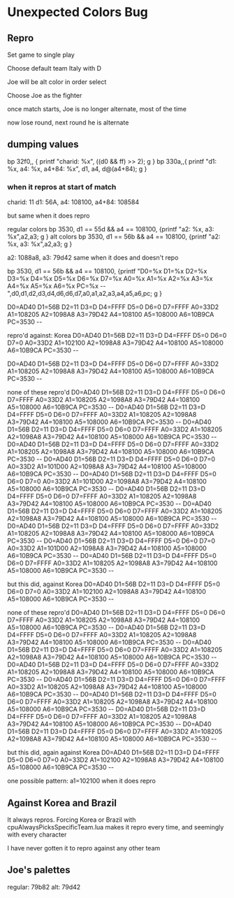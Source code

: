 # Unexpected Colors Bug

## Repro

Set game to single play

Choose default team Italy with D

Joe will be alt color in order select

Choose Joe as the fighter

once match starts, Joe is no longer alternate, most of the time

now lose round, next round he is alternate

## dumping values

bp 32f0,, { printf "charid: %x", ((d0 && ff) >> 2); g }
bp 330a,,{ printf "d1: %x, a4: %x, a4+84: %x", d1, a4, d@(a4+84); g }

### when it repros at start of match

charid: 11
d1: 56A, a4: 108100, a4+84: 108584

but same when it does repro

regular colors
bp 3530, d1 == 55d && a4 == 108100, {printf "a2: %x, a3: %x",a2,a3; g }
alt colors
bp 3530, d1 == 56b && a4 == 108100, {printf "a2: %x, a3: %x",a2,a3; g }

a2: 1088a8, a3: 79d42
same when it does and doesn't repo

bp 3530, d1 == 56b && a4 == 108100, {printf "D0=%x D1=%x D2=%x D3=%x D4=%x D5=%x D6=%x D7=%x A0=%x A1=%x A2=%x A3=%x A4=%x A5=%x A6=%x PC=%x -- ",d0,d1,d2,d3,d4,d6,d6,d7,a0,a1,a2,a3,a4,a5,a6,pc; g }

D0=AD40 D1=56B D2=11 D3=D D4=FFFF D5=0 D6=0 D7=FFFF A0=33D2 A1=108205 A2=1098A8 A3=79D42 A4=108100 A5=108000 A6=10B9CA PC=3530 --

repro'd against: Korea
D0=AD40 D1=56B D2=11 D3=D D4=FFFF D5=0 D6=0 D7=0 A0=33D2 A1=102100 A2=1098A8 A3=79D42 A4=108100 A5=108000 A6=10B9CA PC=3530 --

D0=AD40 D1=56B D2=11 D3=D D4=FFFF D5=0 D6=0 D7=FFFF A0=33D2 A1=108205 A2=1098A8 A3=79D42 A4=108100 A5=108000 A6=10B9CA PC=3530 --

none of these repro'd
D0=AD40 D1=56B D2=11 D3=D D4=FFFF D5=0 D6=0 D7=FFFF A0=33D2 A1=108205 A2=1098A8 A3=79D42 A4=108100 A5=108000 A6=10B9CA PC=3530 --
D0=AD40 D1=56B D2=11 D3=D D4=FFFF D5=0 D6=0 D7=FFFF A0=33D2 A1=108205 A2=1098A8 A3=79D42 A4=108100 A5=108000 A6=10B9CA PC=3530 --
D0=AD40 D1=56B D2=11 D3=D D4=FFFF D5=0 D6=0 D7=FFFF A0=33D2 A1=108205 A2=1098A8 A3=79D42 A4=108100 A5=108000 A6=10B9CA PC=3530 --
D0=AD40 D1=56B D2=11 D3=D D4=FFFF D5=0 D6=0 D7=FFFF A0=33D2 A1=108205 A2=1098A8 A3=79D42 A4=108100 A5=108000 A6=10B9CA PC=3530 --
D0=AD40 D1=56B D2=11 D3=D D4=FFFF D5=0 D6=0 D7=0 A0=33D2 A1=101D00 A2=1098A8 A3=79D42 A4=108100 A5=108000 A6=10B9CA PC=3530 --
D0=AD40 D1=56B D2=11 D3=D D4=FFFF D5=0 D6=0 D7=0 A0=33D2 A1=101D00 A2=1098A8 A3=79D42 A4=108100 A5=108000 A6=10B9CA PC=3530 --
D0=AD40 D1=56B D2=11 D3=D D4=FFFF D5=0 D6=0 D7=FFFF A0=33D2 A1=108205 A2=1098A8 A3=79D42 A4=108100 A5=108000 A6=10B9CA PC=3530 --
D0=AD40 D1=56B D2=11 D3=D D4=FFFF D5=0 D6=0 D7=FFFF A0=33D2 A1=108205 A2=1098A8 A3=79D42 A4=108100 A5=108000 A6=10B9CA PC=3530 --
D0=AD40 D1=56B D2=11 D3=D D4=FFFF D5=0 D6=0 D7=FFFF A0=33D2 A1=108205 A2=1098A8 A3=79D42 A4=108100 A5=108000 A6=10B9CA PC=3530 --
D0=AD40 D1=56B D2=11 D3=D D4=FFFF D5=0 D6=0 D7=0 A0=33D2 A1=101D00 A2=1098A8 A3=79D42 A4=108100 A5=108000 A6=10B9CA PC=3530 --
D0=AD40 D1=56B D2=11 D3=D D4=FFFF D5=0 D6=0 D7=FFFF A0=33D2 A1=108205 A2=1098A8 A3=79D42 A4=108100 A5=108000 A6=10B9CA PC=3530 --

but this did, against Korea
D0=AD40 D1=56B D2=11 D3=D D4=FFFF D5=0 D6=0 D7=0 A0=33D2 A1=102100 A2=1098A8 A3=79D42 A4=108100 A5=108000 A6=10B9CA PC=3530 --

none of these repro'd
D0=AD40 D1=56B D2=11 D3=D D4=FFFF D5=0 D6=0 D7=FFFF A0=33D2 A1=108205 A2=1098A8 A3=79D42 A4=108100 A5=108000 A6=10B9CA PC=3530 --
D0=AD40 D1=56B D2=11 D3=D D4=FFFF D5=0 D6=0 D7=FFFF A0=33D2 A1=108205 A2=1098A8 A3=79D42 A4=108100 A5=108000 A6=10B9CA PC=3530 --
D0=AD40 D1=56B D2=11 D3=D D4=FFFF D5=0 D6=0 D7=FFFF A0=33D2 A1=108205 A2=1098A8 A3=79D42 A4=108100 A5=108000 A6=10B9CA PC=3530 --
D0=AD40 D1=56B D2=11 D3=D D4=FFFF D5=0 D6=0 D7=FFFF A0=33D2 A1=108205 A2=1098A8 A3=79D42 A4=108100 A5=108000 A6=10B9CA PC=3530 --
D0=AD40 D1=56B D2=11 D3=D D4=FFFF D5=0 D6=0 D7=FFFF A0=33D2 A1=108205 A2=1098A8 A3=79D42 A4=108100 A5=108000 A6=10B9CA PC=3530 --
D0=AD40 D1=56B D2=11 D3=D D4=FFFF D5=0 D6=0 D7=FFFF A0=33D2 A1=108205 A2=1098A8 A3=79D42 A4=108100 A5=108000 A6=10B9CA PC=3530 --
D0=AD40 D1=56B D2=11 D3=D D4=FFFF D5=0 D6=0 D7=FFFF A0=33D2 A1=108205 A2=1098A8 A3=79D42 A4=108100 A5=108000 A6=10B9CA PC=3530 --
D0=AD40 D1=56B D2=11 D3=D D4=FFFF D5=0 D6=0 D7=FFFF A0=33D2 A1=108205 A2=1098A8 A3=79D42 A4=108100 A5=108000 A6=10B9CA PC=3530 --

but this did, again against Korea
D0=AD40 D1=56B D2=11 D3=D D4=FFFF D5=0 D6=0 D7=0 A0=33D2 A1=102100 A2=1098A8 A3=79D42 A4=108100 A5=108000 A6=10B9CA PC=3530 --

one possible pattern: a1=102100 when it does repro

## Against Korea and Brazil

It always repros. Forcing Korea or Brazil with cpuAlwaysPicksSpecificTeam.lua makes it repro every time, and seemingly with every character

I have never gotten it to repro against any other team

## Joe's palettes

regular: 79b82
alt: 79d42
